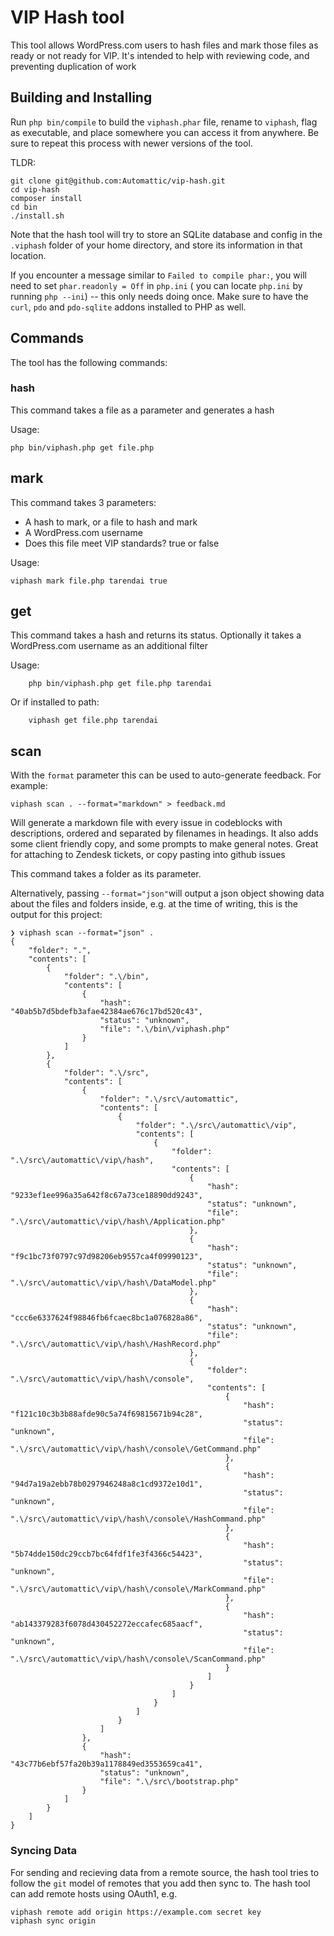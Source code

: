 # VIP Hash tool

This tool allows WordPress.com users to hash files and mark those files as ready or not ready for VIP. It's intended to help with reviewing code, and preventing duplication of work

## Building and Installing

Run `php bin/compile` to build the `viphash.phar` file, rename to `viphash`, flag as executable, and place somewhere you can access it from anywhere. Be sure to repeat this process with newer versions of the tool.

TLDR:

```
git clone git@github.com:Automattic/vip-hash.git
cd vip-hash
composer install
cd bin
./install.sh
```

Note that the hash tool will try to store an SQLite database and config in the `.viphash` folder of your home directory, and store its information in that location.

If you encounter a message similar to `Failed to compile phar:`, you will need to set `phar.readonly = Off` in `php.ini` ( you can locate `php.ini` by running `php --ini`) -- this only needs doing once. Make sure to have the `curl`, `pdo` and `pdo-sqlite` addons installed to PHP as well.

## Commands

The tool has the following commands:

### hash

This command takes a file as a parameter and generates a hash

Usage:

    php bin/viphash.php get file.php

## mark

This command takes 3 parameters:

 - A hash to mark, or a file to hash and mark
 - A WordPress.com username
 - Does this file meet VIP standards? true or false
 
Usage:

    viphash mark file.php tarendai true

 
## get

This command takes a hash and returns its status. Optionally it takes a WordPress.com username as an additional filter

Usage:

```shell
    php bin/viphash.php get file.php tarendai
```

Or if installed to path:

```shell
    viphash get file.php tarendai
```

## scan

With the `format` parameter this can be used to auto-generate feedback. For example:

```shell
viphash scan . --format="markdown" > feedback.md
```

Will generate a markdown file with every issue in codeblocks with descriptions, ordered and separated by filenames in headings. It also adds some client friendly copy, and some prompts to make general notes. Great for attaching to Zendesk tickets, or copy pasting into github issues

This command takes a folder as its parameter.

Alternatively, passing `--format="json"`will output a json object showing data about the files and folders inside, e.g. at the time of writing, this is the output for this project:


```shell
❯ viphash scan --format="json" .
{
    "folder": ".",
    "contents": [
        {
            "folder": ".\/bin",
            "contents": [
                {
                    "hash": "40ab5b7d5bdefb3afae42384ae676c17bd520c43",
                    "status": "unknown",
                    "file": ".\/bin\/viphash.php"
                }
            ]
        },
        {
            "folder": ".\/src",
            "contents": [
                {
                    "folder": ".\/src\/automattic",
                    "contents": [
                        {
                            "folder": ".\/src\/automattic\/vip",
                            "contents": [
                                {
                                    "folder": ".\/src\/automattic\/vip\/hash",
                                    "contents": [
                                        {
                                            "hash": "9233ef1ee996a35a642f8c67a73ce18890dd9243",
                                            "status": "unknown",
                                            "file": ".\/src\/automattic\/vip\/hash\/Application.php"
                                        },
                                        {
                                            "hash": "f9c1bc73f0797c97d98206eb9557ca4f09990123",
                                            "status": "unknown",
                                            "file": ".\/src\/automattic\/vip\/hash\/DataModel.php"
                                        },
                                        {
                                            "hash": "ccc6e6337624f98846fb6fcaec8bc1a076828a86",
                                            "status": "unknown",
                                            "file": ".\/src\/automattic\/vip\/hash\/HashRecord.php"
                                        },
                                        {
                                            "folder": ".\/src\/automattic\/vip\/hash\/console",
                                            "contents": [
                                                {
                                                    "hash": "f121c10c3b3b88afde90c5a74f69815671b94c28",
                                                    "status": "unknown",
                                                    "file": ".\/src\/automattic\/vip\/hash\/console\/GetCommand.php"
                                                },
                                                {
                                                    "hash": "94d7a19a2ebb78b0297946248a8c1cd9372e10d1",
                                                    "status": "unknown",
                                                    "file": ".\/src\/automattic\/vip\/hash\/console\/HashCommand.php"
                                                },
                                                {
                                                    "hash": "5b74dde150dc29ccb7bc64fdf1fe3f4366c54423",
                                                    "status": "unknown",
                                                    "file": ".\/src\/automattic\/vip\/hash\/console\/MarkCommand.php"
                                                },
                                                {
                                                    "hash": "ab143379283f6078d430452272eccafec685aacf",
                                                    "status": "unknown",
                                                    "file": ".\/src\/automattic\/vip\/hash\/console\/ScanCommand.php"
                                                }
                                            ]
                                        }
                                    ]
                                }
                            ]
                        }
                    ]
                },
                {
                    "hash": "43c77b6ebf57fa20b39a1178849ed3553659ca41",
                    "status": "unknown",
                    "file": ".\/src\/bootstrap.php"
                }
            ]
        }
    ]
}
```

### Syncing Data

For sending and recieving data from a remote source, the hash tool tries to follow the `git` model of remotes that you add then sync to. The hash tool can add remote hosts using OAuth1, e.g.

```shell
viphash remote add origin https://example.com secret key
viphash sync origin
```
